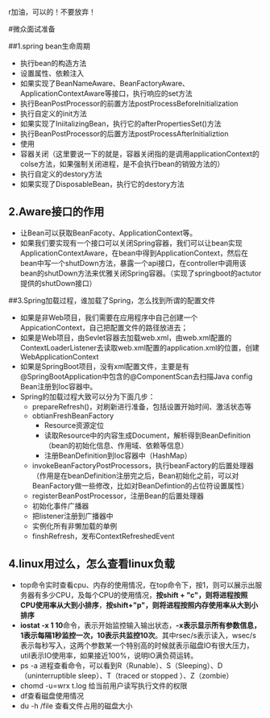 r加油，可以的！不要放弃！

#微众面试准备

##1.spring bean生命周期

- 执行bean的构造方法
- 设置属性、依赖注入
- 如果实现了BeanNameAware、BeanFactoryAware、ApplicationContextAware等接口，执行响应的set方法
- 执行BeanPostProcessor的前置方法postProcessBeforeInitialization
- 执行自定义的init方法
- 如果实现了IniitalizingBean，执行它的afterPropertiesSet()方法
- 执行BeanPostProcessor的后置方法postProcessAfterInitializtion
- 使用
- 容器关闭（这里要说一下的就是，容器关闭指的是调用applicationContext的colse方法，如果强制关闭进程，是不会执行bean的销毁方法的）
- 执行自定义的destory方法
- 如果实现了DisposableBean，执行它的destory方法

## 2.Aware接口的作用

- 让Bean可以获取BeanFacoty、ApplicationContext等。
- 如果我们要实现有一个接口可以关闭Spring容器，我们可以让bean实现ApplicationContextAware，在bean中得到ApplicationContext，然后在bean中写一个shutDown方法，暴露一个api接口，在controller中调用该bean的shutDown方法来优雅关闭Spring容器。（实现了springboot的actutor提供的shutDown接口）

##3.Spring加载过程，谁加载了Spring，怎么找到所谓的配置文件

- 如果是非Web项目，我们需要在应用程序中自己创建一个AppicationContext，自己把配置文件的路径放进去；
- 如果是Web项目，由Sevlet容器去加载web.xml，由web.xml配置的ContextLoaderListener去读取web.xml配置的application.xml的位置，创建WebApplicationContext
- 如果是SpringBoot项目，没有xml配置文件，主要是有@SpringBootApplication中包含的@ComponentScan去扫描Java config Bean注册到Ioc容器中。
- Spring的加载过程大致可以分为下面几步：
  - prepareRefresh()，对刷新进行准备，包括设置开始时间、激活状态等
  - obtianFreshBeanFactory
    - Resource资源定位
    - 读取Resource中的内容生成Document，解析得到BeanDefinition（bean的初始化信息、作用域、依赖等信息）
    - 注册BeanDefinition到Ioc容器中（HashMap）
  - invokeBeanFactoryPostProcessors，执行beanFactory的后置处理器（作用是在beanDefinition注册完之后，Bean初始化之前，可以对BeanFactory做一些修改，比如对BeanDefintion的占位符设置属性）
  - registerBeanPostProcessor，注册Bean的后置处理器
  - 初始化事件广播器
  - 把listener注册到广播器中
  - 实例化所有非懒加载的单例
  - finshRefresh，发布ContextRefreshedEvent



## 4.linux用过么，怎么查看linux负载

- top命令实时查看cpu、内存的使用情况，在top命令下，按1，则可以展示出服务器有多少CPU，及每个CPU的使用情况，**按shift + "c"，则将进程按照CPU使用率从大到小排序**，**按shift+"p"，则将进程按照内存使用率从大到小排序**
- **iostat -x 1 10**命令，表示开始监控输入输出状态，**-x表示显示所有参数信息，1表示每隔1秒监控一次，10表示共监控10次**。其中rsec/s表示读入，wsec/s表示每秒写入，这两个参数某一个特别高的时候就表示磁盘IO有很大压力，util表示IO使用率，如果接近100%，说明IO满负荷运转。 
- ps -a 进程查看命令，可以看到R（Runable）、S（Sleeping）、D（uninterruptible sleep）、T（traced or stopped ）、Z（zombie）
- chomd -u=wrx t.log 给当前用户读写执行文件的权限
- df查看磁盘使用情况
- du -h  /file 查看文件占用的磁盘大小